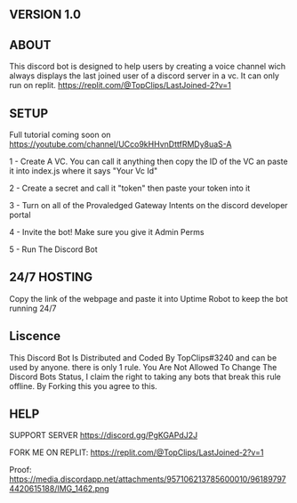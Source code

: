 ## VERSION 1.0

## ABOUT
This discord bot is designed to help users by creating a voice channel wich always displays the last joined user of a discord server in a vc. It can only run on replit. https://replit.com/@TopClips/LastJoined-2?v=1

## SETUP
Full tutorial coming soon on https://youtube.com/channel/UCco9kHHvnDttfRMDy8uaS-A

1 - Create A VC. You can call it anything then copy the ID of the VC an paste it into index.js where it says "Your Vc Id"

2 - Create a secret and call it "token" then paste your token into it

3 - Turn on all of the Provaledged Gateway Intents  on the discord developer portal

4 - Invite the bot! Make sure you give it Admin Perms

5 - Run The Discord Bot

## 24/7 HOSTING
Copy the link of the webpage and paste it into Uptime Robot to keep the bot running 24/7

## Liscence
This Discord Bot Is Distributed and Coded By TopClips#3240 and can be used by anyone. there is only 1 rule. You Are Not Allowed To Change The Discord Bots Status, I claim the right to taking any bots that break this rule offline. By Forking this you agree to this.  

## HELP
SUPPORT SERVER https://discord.gg/PgKGAPdJ2J

FORK ME ON REPLIT: https://replit.com/@TopClips/LastJoined-2?v=1

Proof: https://media.discordapp.net/attachments/957106213785600010/961897974420615188/IMG_1462.png
